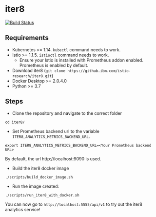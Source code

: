 # iter8

[![Build Status](https://travis.ibm.com/istio-research/iter8.svg?token=PbqjhFTz8kmzqqC9jUkr&branch=master)](https://travis.ibm.com/istio-research/iter8-controller)

## Requirements

* Kubernetes >= 1.14. `kubectl` command needs to work.
* Istio >= 1.1.5. `istioctl` command needs to work.
  + Ensure your Istio is installed with Prometheus addon enabled. Prometheus is enabled by default.
* Download iter8 (`git clone https://github.ibm.com/istio-research/iter8.git`)
* Docker Desktop >= 2.0.4.0
* Python >= 3.7

## Steps

* Clone the repository and navigate to the correct folder
```
cd iter8/
```
* Set Prometheus backend url to the variable `ITER8_ANALYTICS_METRICS_BACKEND_URL`.
```
export ITER8_ANALYTICS_METRICS_BACKEND_URL=<Your Prometheus backend URL>
```
By default, the url http://localhost:9090 is used.
* Build the iter8 docker image
```
./scripts/build_docker_image.sh
```
* Run the image created:
```
./scripts/run_iter8_with_docker.sh
```

You can now go to `http://localhost:5555/api/v1` to try out the iter8 analytics service!
